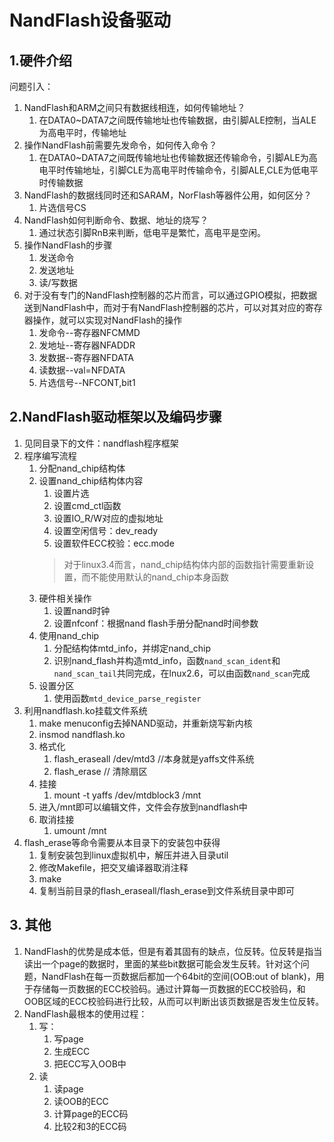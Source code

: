 # NandFlash设备驱动
## 1.硬件介绍
问题引入：
1. NandFlash和ARM之间只有数据线相连，如何传输地址？
   1. 在DATA0~DATA7之间既传输地址也传输数据，由引脚ALE控制，当ALE为高电平时，传输地址
2. 操作NandFlash前需要先发命令，如何传入命令？
   1. 在DATA0~DATA7之间既传输地址也传输数据还传输命令，引脚ALE为高电平时传输地址，引脚CLE为高电平时传输命令，引脚ALE,CLE为低电平时传输数据
3. NandFlash的数据线同时还和SARAM，NorFlash等器件公用，如何区分？
   1. 片选信号CS
4. NandFlash如何判断命令、数据、地址的烧写？
   1. 通过状态引脚RnB来判断，低电平是繁忙，高电平是空闲。
5. 操作NandFlash的步骤
   1. 发送命令
   2. 发送地址
   3. 读/写数据
6. 对于没有专门的NandFlash控制器的芯片而言，可以通过GPIO模拟，把数据送到NandFlash中，而对于有NandFlash控制器的芯片，可以对其对应的寄存器操作，就可以实现对NandFlash的操作
   1. 发命令--寄存器NFCMMD
   2. 发地址--寄存器NFADDR
   3. 发数据--寄存器NFDATA
   4. 读数据--val=NFDATA
   5. 片选信号--NFCONT,bit1 

## 2.NandFlash驱动框架以及编码步骤
1. 见同目录下的文件：nandflash程序框架
2. 程序编写流程
   1. 分配nand_chip结构体
   2. 设置nand_chip结构体内容
      1. 设置片选
      2. 设置cmd_ctl函数
      3. 设置IO_R/W对应的虚拟地址
      4. 设置空闲信号：dev_ready
      5. 设置软件ECC校验：ecc.mode  
      > 对于linux3.4而言，nand_chip结构体内部的函数指针需要重新设置，而不能使用默认的nand_chip本身函数
    3. 硬件相关操作
       1. 设置nand时钟
       2. 设置nfconf：根据nand flash手册分配nand时间参数
    4. 使用nand_chip
       1. 分配结构体mtd_info，并绑定nand_chip
       2. 识别nand_flash并构造mtd_info，函数`nand_scan_ident`和`nand_scan_tail`共同完成，在lnux2.6，可以由函数`nand_scan`完成
    5. 设置分区
          1. 使用函数`mtd_device_parse_register`
 3. 利用nandflash.ko挂载文件系统
    1. make menuconfig去掉NAND驱动，并重新烧写新内核
    2. insmod nandflash.ko
    3. 格式化
       1. flash_eraseall /dev/mtd3      //本身就是yaffs文件系统
       2. flash_erase                   // 清除扇区
    4. 挂接
       1. mount -t yaffs /dev/mtdblock3 /mnt
    5. 进入/mnt即可以编辑文件，文件会存放到nandflash中
    6. 取消挂接
       1. umount /mnt
 4. flash_erase等命令需要从本目录下的安装包中获得
    1. 复制安装包到linux虚拟机中，解压并进入目录util
    2. 修改Makefile，把交叉编译器取消注释
    3. make
    4. 复制当前目录的flash_eraseall/flash_erase到文件系统目录中即可

## 3. 其他
1. NandFlash的优势是成本低，但是有着其固有的缺点，位反转。位反转是指当读出一个page的数据时，里面的某些bit数据可能会发生反转。针对这个问题，NandFlash在每一页数据后都加一个64bit的空间(OOB:out of blank)，用于存储每一页数据的ECC校验码。通过计算每一页数据的ECC校验码，和OOB区域的ECC校验码进行比较，从而可以判断出该页数据是否发生位反转。
2. NandFlash最根本的使用过程：
   1. 写：
      1. 写page
      2. 生成ECC
      3. 把ECC写入OOB中
   2. 读
      1. 读page
      2. 读OOB的ECC
      3. 计算page的ECC码
      4. 比较2和3的ECC码
